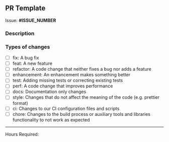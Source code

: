 ## PR Template

<!--- Provide a general summary of your changes in the Title above. -->

<!-- Autolinked issue URL -->

Issue: **#ISSUE_NUMBER**

### Description

<!--- Describe your changes in detail -->

### Types of changes

<!--- What types of changes does your code introduce? Put an `x` in all the boxes that apply: -->

- [ ] fix: A bug fix
- [ ] feat: A new feature
- [ ] refactor: A code change that neither fixes a bug nor adds a feature
- [ ] enhancement: An enhancement makes something better
- [ ] test: Adding missing tests or correcting existing tests
- [ ] perf: A code change that improves performance
- [ ] docs: Documentation only changes
- [ ] style: Changes that do not affect the meaning of the code (e.g. prettier format)
- [ ] ci: Changes to our CI configuration files and scripts
- [ ] chore: Changes to the build process or auxiliary tools and libraries functionality to not work as expected

---

Hours Required: